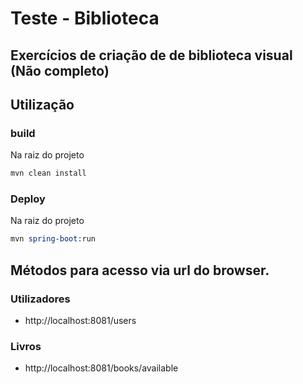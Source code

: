 # Teste - Biblioteca

## Exercícios de criação de de biblioteca visual (Não completo)

## Utilização

### build

Na raiz do projeto

```s
mvn clean install
```

### Deploy

Na raiz do projeto

```s
mvn spring-boot:run
```

## Métodos para acesso via url do browser.

### Utilizadores

- http://localhost:8081/users

### Livros

- http://localhost:8081/books/available


